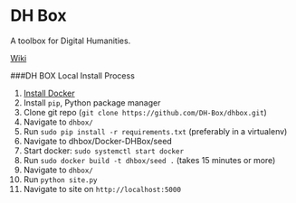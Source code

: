 DH Box
=====

A toolbox for Digital Humanities.

[Wiki](https://github.com/DH-Box/dhbox/wiki)


###DH BOX Local Install Process
1. [Install Docker](https://www.docker.com/)
2. Install `pip`, Python package manager
3. Clone git repo (`git clone https://github.com/DH-Box/dhbox.git`)
4. Navigate to `dhbox/` 
5. Run `sudo pip install -r requirements.txt` (preferably in a virtualenv)
6. Navigate to dhbox/Docker-DHBox/seed
7. Start docker: `sudo systemctl start docker`
8. Run `sudo docker build -t dhbox/seed .` (takes 15 minutes or more)
9. Navigate to `dhbox/`
10. Run `python site.py`
11. Navigate to site on `http://localhost:5000`
